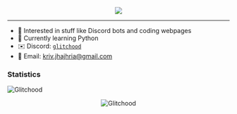 <p align="center">
  <img src="https://readme-typing-svg.demolab.com?font=Fira+Code&weight=600&size=30&duration=3000&pause=1500&color=719492&center=true&vCenter=true&repeat=true&random=false&width=435&lines=Hi+%F0%9F%91%8B%2C+I'm+Glitchood!" />
</p>

------------------------------------------------------------------------------------------------------------------------------------------------------------------------------------

- 👀 Interested in stuff like Discord bots and coding webpages
- 🌱 Currently learning Python
- ✉️ Discord: [`glitchood`](https://discord.com/users/757684983757275266)
- 📧 Email: kriv.jhajhria@gmail.com
### Statistics
<p align="left"><img src="https://github-readme-stats.vercel.app/api/top-langs/?username=Glitchood&layout=compact&theme=github_dark" alt="Glitchood" /></p>
<p align="center"><img src="https://komarev.com/ghpvc/?username=Glitchood&style=for-the-badge" alt="Glitchood" /></p>
